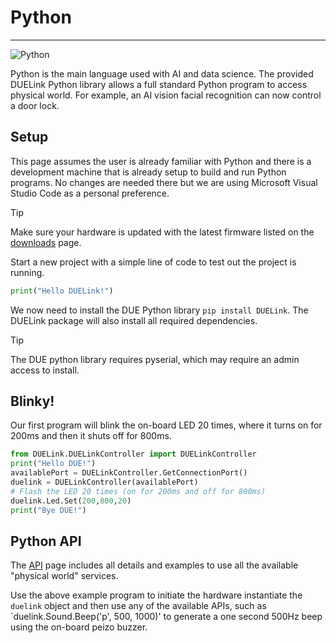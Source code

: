 # Python

---

![Python](../images/python.png)

Python is the main language used with AI and data science. The provided DUELink Python library allows a full standard Python program to access physical world. For example, an AI vision facial recognition can now control a door lock.

## Setup
This page assumes the user is already familiar with Python and there is a development machine that is already setup to build and run Python programs. No changes are needed there but we are using Microsoft Visual Studio Code as a personal preference.

> [!TIP]
> Make sure your hardware is updated with the latest firmware listed on the [downloads](../downloads.md) page.

Start a new project with a simple line of code to test out the project is running.

```py
print("Hello DUELink!")
```

We now need to install the DUE Python library `pip install DUELink`. The DUELink package will also install all required dependencies.

> [!Tip]
> The DUE python library requires pyserial, which may require an admin access to install.

## Blinky!
Our first program will blink the on-board LED 20 times, where it turns on for 200ms and then it shuts off for 800ms.

```py
from DUELink.DUELinkController import DUELinkController
print("Hello DUE!")
availablePort = DUELinkController.GetConnectionPort()
duelink = DUELinkController(availablePort)
# Flash the LED 20 times (on for 200ms and off for 800ms)
duelink.Led.Set(200,800,20)
print("Bye DUE!")
```

## Python API

The [API](../api/intro.md) page includes all details and examples to use all the available "physical world" services.

Use the above example program to initiate the hardware instantiate the `duelink` object and then use any of the available APIs, such as `duelink.Sound.Beep('p', 500, 1000)' to generate a one second 500Hz beep using the on-board peizo buzzer.